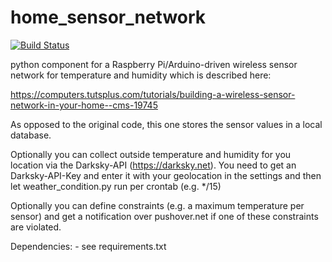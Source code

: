 # home_sensor_network

[![Build Status](https://travis-ci.com/zeratul2099/home_sensor_network.svg?branch=master)](https://travis-ci.com/zeratul2099/home_sensor_network)

python component for a Raspberry Pi/Arduino-driven wireless sensor network for temperature and humidity which is described here:

https://computers.tutsplus.com/tutorials/building-a-wireless-sensor-network-in-your-home--cms-19745

As opposed to the original code, this one stores the sensor values in a local database.

Optionally you can collect outside temperature and humidity for you location via the Darksky-API (https://darksky.net). You need
to get an Darksky-API-Key and enter it with your geolocation in the settings and then let weather_condition.py run per crontab (e.g. \*/15)

Optionally you can define constraints (e.g. a maximum temperature per sensor) and get a notification over pushover.net if one of these
constraints are violated.

Dependencies:
    - see requirements.txt


